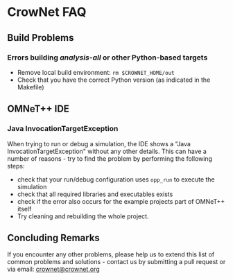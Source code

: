 # CrowNet FAQ

## Build Problems

### Errors building *analysis-all* or other Python-based targets
* Remove local build environment: `rm $CROWNET_HOME/out`
* Check that you have the correct Python version (as indicated in the Makefile)

## OMNeT++ IDE

### Java InvocationTargetException
When trying to run or debug a simulation, the IDE shows a "Java InvocationTargetException" without any other details. This can have a number of reasons - try to find the problem by performing the following steps:
* check that your run/debug configuration uses `opp_run` to execute the simulation
* check that all required libraries and executables exists
* check if the error also occurs for the example projects part of OMNeT++ itself
* Try cleaning and rebuilding the whole project.

## Concluding Remarks
If you encounter any other problems, please help us to extend this list of common problems and solutions - contact us by submitting a pull request or via email: <crownet@crownet.org>

